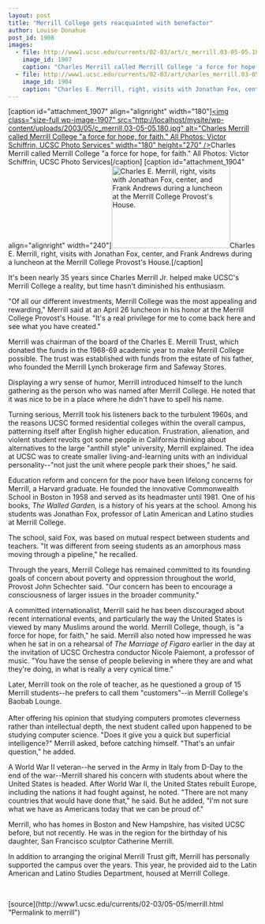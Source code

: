 ```yaml
---
layout: post
title: "Merrill College gets reacquainted with benefactor"
author: Louise Donahue
post_id: 1908
images:
  - file: http://www1.ucsc.edu/currents/02-03/art/c_merrill.03-05-05.180.jpg
    image_id: 1907
    caption: "Charles Merrill called Merrill College 'a force for hope, for faith.' All Photos: Victor Schiffrin, UCSC Photo Services"
  - file: http://www1.ucsc.edu/currents/02-03/art/charles_merrill.03-05-05.jpg
    image_id: 1904
    caption: "Charles E. Merrill, right, visits with Jonathan Fox, center, and Frank Andrews during a luncheon at the Merrill College Provost's House."
---
```


[caption id="attachment_1907" align="alignright" width="180"]<a href="http://localhost/mysite/wp-content/uploads/2003/05/c_merrill.03-05-05.180.jpg"><img class="size-full wp-image-1907" src="http://localhost/mysite/wp-content/uploads/2003/05/c_merrill.03-05-05.180.jpg" alt="Charles Merrill called Merrill College "a force for hope, for faith." All Photos: Victor Schiffrin, UCSC Photo Services" width="180" height="270" /></a>Charles Merrill called Merrill College "a force for hope, for faith." All Photos: Victor Schiffrin, UCSC Photo Services[/caption]
[caption id="attachment_1904" align="alignright" width="240"]<a href="http://localhost/mysite/wp-content/uploads/2003/05/charles_merrill.03-05-05.jpg"><img class="size-full wp-image-1904" src="http://localhost/mysite/wp-content/uploads/2003/05/charles_merrill.03-05-05.jpg" alt="Charles E. Merrill, right, visits with Jonathan Fox, center, and Frank Andrews during a luncheon at the Merrill College Provost's House." width="240" height="166" /></a>Charles E. Merrill, right, visits with Jonathan Fox, center, and Frank Andrews during a luncheon at the Merrill College Provost's House.[/caption]
<p>
  It's been nearly 35 years since Charles Merrill Jr. helped make UCSC's Merrill College a reality, but time hasn't diminished his enthusiasm.
</p>
<p>
  "Of all our different investments, Merrill College was the most appealing and rewarding," Merrill said at an April 26 luncheon in his honor at the Merrill College Provost's House. "It's a real privilege for me to come back here and see what you have created."<br>
</p>
<p>
  Merrill was chairman of the board of the Charles E. Merrill Trust, which donated the funds in the 1968-69 academic year to make Merrill College possible. The trust was established with funds from the estate of his father, who founded the Merrill Lynch brokerage firm and Safeway Stores.<br>
</p>
<p>
  Displaying a wry sense of humor, Merrill introduced himself to the lunch gathering as the person who was named after Merrill College. He noted that it was nice to be in a place where he didn't have to spell his name.<br>
</p>
<p>
  Turning serious, Merrill took his listeners back to the turbulent 1960s, and the reasons UCSC formed residential colleges within the overall campus, patterning itself after English higher education. Frustration, alienation, and violent student revolts got some people in California thinking about alternatives to the large "anthill style" university, Merrill explained. The idea at UCSC was to create smaller living-and-learning units with an individual personality--"not just the unit where people park their shoes," he said.<br>
</p>
<p>
  Education reform and concern for the poor have been lifelong concerns for Merrill, a Harvard graduate. He founded the innovative Commonwealth School in Boston in 1958 and served as its headmaster until 1981. One of his books, <i>The Walled Garden,</i> is a history of his years at the school. Among his students was Jonathan Fox, professor of Latin American and Latino studies at Merrill College.
</p>
<p>
  The school, said Fox, was based on mutual respect between students and teachers. "It was different from seeing students as an amorphous mass moving through a pipeline," he recalled.<br>
</p>
<p>
  Through the years, Merrill College has remained committed to its founding goals of concern about poverty and oppression throughout the world, Provost John Schechter said. "Our concern has been to encourage a consciousness of larger issues in the broader community."<br>
</p>
<p>
  A committed internationalist, Merrill said he has been discouraged about recent international events, and particularly the way the United States is viewed by many Muslims around the world. Merrill College, though, is "a force for hope, for faith," he said. Merrill also noted how impressed he was when he sat in on a rehearsal of <i>The Marriage of Figaro</i> earlier in the day at the invitation of UCSC Orchestra conductor Nicole Paiemont, a professor of music. "You have the sense of people believing in where they are and what they're doing, in what is really a very cynical time."<br>
</p>
<p>
  Later, Merrill took on the role of teacher, as he questioned a group of 15 Merrill students--he prefers to call them "customers"--in Merrill College's Baobab Lounge.<br>
  <br>
  After offering his opinion that studying computers promotes cleverness rather than intellectual depth, the next student called upon happened to be studying computer science. "Does it give you a quick but superficial intelligence?" Merrill asked, before catching himself. "That's an unfair question," he added.<br>
</p>
<p>
  A World War II veteran--he served in the Army in Italy from D-Day to the end of the war--Merrill shared his concern with students about where the United States is headed. After World War II, the United States rebuilt Europe, including the nations it had fought against, he noted. "There are not many countries that would have done that," he said. But he added, "I'm not sure what we have as Americans today that we can be proud of."<br>
</p>
<p>
  Merrill, who has homes in Boston and New Hampshire, has visited UCSC before, but not recently. He was in the region for the birthday of his daughter, San Francisco sculptor Catherine Merrill.<br>
</p>
<p>
  In addition to arranging the original Merrill Trust gift, Merrill has personally supported the campus over the years. This year, he provided aid to the Latin American and Latino Studies Department, housed at Merrill College.
</p>
<p>
  <br>

</p>
<p>

</p>
[source](http://www1.ucsc.edu/currents/02-03/05-05/merrill.html "Permalink to merrill")

